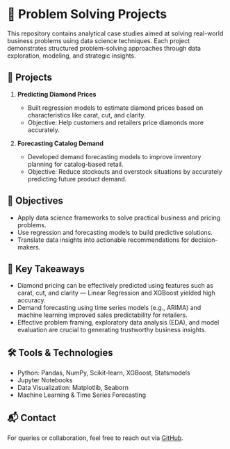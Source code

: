# 🧠 Problem Solving Projects

This repository contains analytical case studies aimed at solving real-world business problems using data science techniques. Each project demonstrates structured problem-solving approaches through data exploration, modeling, and strategic insights.

## 📁 Projects

1. **Predicting Diamond Prices**
   - Built regression models to estimate diamond prices based on characteristics like carat, cut, and clarity.
   - Objective: Help customers and retailers price diamonds more accurately.

2. **Forecasting Catalog Demand**
   - Developed demand forecasting models to improve inventory planning for catalog-based retail.
   - Objective: Reduce stockouts and overstock situations by accurately predicting future product demand.

## 🎯 Objectives

- Apply data science frameworks to solve practical business and pricing problems.
- Use regression and forecasting models to build predictive solutions.
- Translate data insights into actionable recommendations for decision-makers.

## 📌 Key Takeaways

- Diamond pricing can be effectively predicted using features such as carat, cut, and clarity — Linear Regression and XGBoost yielded high accuracy.
- Demand forecasting using time series models (e.g., ARIMA) and machine learning improved sales predictability for retailers.
- Effective problem framing, exploratory data analysis (EDA), and model evaluation are crucial to generating trustworthy business insights.

## 🛠️ Tools & Technologies

- Python: Pandas, NumPy, Scikit-learn, XGBoost, Statsmodels
- Jupyter Notebooks
- Data Visualization: Matplotlib, Seaborn
- Machine Learning & Time Series Forecasting

## 📬 Contact

For queries or collaboration, feel free to reach out via [GitHub](https://github.com/imanasjoshi).
